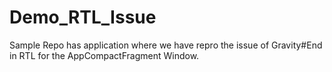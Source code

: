 # Demo_RTL_Issue
Sample Repo has application where we have repro the issue of Gravity#End in RTL for the AppCompactFragment Window.
